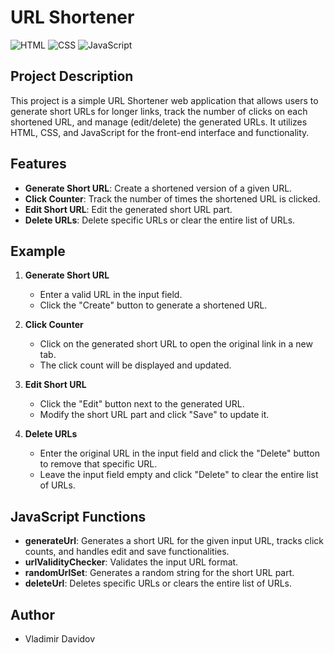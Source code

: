 # URL Shortener

![HTML](https://img.shields.io/badge/HTML-5-E34F26?style=for-the-badge&logo=html5&logoColor=white)
![CSS](https://img.shields.io/badge/CSS-3-1572B6?style=for-the-badge&logo=css3&logoColor=white)
![JavaScript](https://img.shields.io/badge/JavaScript-ES6+-F7DF1E?style=for-the-badge&logo=javascript&logoColor=black)

## Project Description

This project is a simple URL Shortener web application that allows users to generate short URLs for longer links, track the number of clicks on each shortened URL, and manage (edit/delete) the generated URLs. It utilizes HTML, CSS, and JavaScript for the front-end interface and functionality.

## Features

- **Generate Short URL**: Create a shortened version of a given URL.
- **Click Counter**: Track the number of times the shortened URL is clicked.
- **Edit Short URL**: Edit the generated short URL part.
- **Delete URLs**: Delete specific URLs or clear the entire list of URLs.


## Example

1. **Generate Short URL**
   - Enter a valid URL in the input field.
   - Click the "Create" button to generate a shortened URL.

2. **Click Counter**
   - Click on the generated short URL to open the original link in a new tab.
   - The click count will be displayed and updated.

3. **Edit Short URL**
   - Click the "Edit" button next to the generated URL.
   - Modify the short URL part and click "Save" to update it.

4. **Delete URLs**
   - Enter the original URL in the input field and click the "Delete" button to remove that specific URL.
   - Leave the input field empty and click "Delete" to clear the entire list of URLs.


## JavaScript Functions

- **generateUrl**: Generates a short URL for the given input URL, tracks click counts, and handles edit and save functionalities.
- **urlValidityChecker**: Validates the input URL format.
- **randomUrlSet**: Generates a random string for the short URL part.
- **deleteUrl**: Deletes specific URLs or clears the entire list of URLs.


## Author

- Vladimir Davidov
